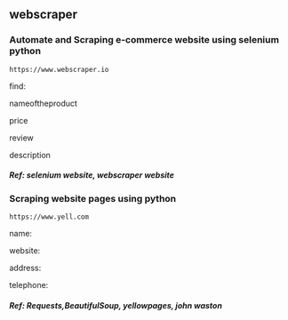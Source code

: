 ## webscraper

### Automate and Scraping e-commerce website using selenium python

`https://www.webscraper.io`

find:

nameoftheproduct

price

review
      
description

##### Ref: selenium website, webscraper website

### Scraping website pages using python

`https://www.yell.com`

name:

website:

address:

telephone:

##### Ref: Requests,BeautifulSoup, yellowpages, john waston



